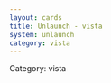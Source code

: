 ```yaml
---
layout: cards
title: Unlaunch - vista
system: unlaunch
category: vista
---
```

<div class="alert alert-secondary mb-4"><span class="i18n innerHTML-category">Category: </span><span class="i18n innerHTML-cat-vista">vista</span></div>
